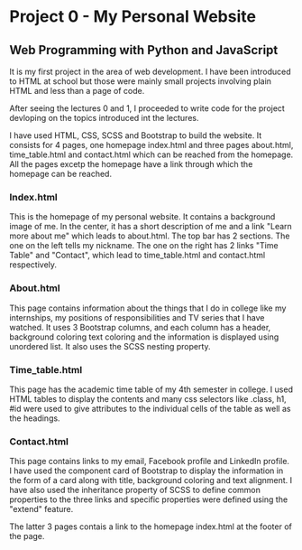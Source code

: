 # Project 0 - My Personal Website

## Web Programming with Python and JavaScript

It is my first project in the area of web development. I have been introduced to HTML at school but those were mainly small projects involving plain HTML and less than a page of code.

After seeing the lectures 0 and 1, I proceeded to write code for the project devloping on the topics introduced int the lectures.

I have used HTML, CSS, SCSS and Bootstrap to build the website. It consists for 4 pages, one homepage index.html and three pages about.html, time_table.html and contact.html which can be reached from the homepage. All the pages excetp the homepage have a link through which the homepage can be reached.

### Index.html
This is the homepage of my personal website. It contains a background image of me. In the center, it has a short description of me and a link "Learn more about me" which leads to about.html. The top bar has 2 sections. The one on the left tells my nickname. The one on the right has 2 links "Time Table" and "Contact", which lead to time_table.html and contact.html respectively.

### About.html
This page contains information about the things that I do in college like my internships, my positions of responsibilities and TV series that I have watched. It uses 3 Bootstrap columns, and each column has a header, background coloring text coloring and the information is displayed using unordered list. It also uses the SCSS nesting property.

### Time_table.html
This page has the academic time table of my 4th semester in college. I used HTML tables to display the contents and many css selectors like .class, h1, #id were used to give attributes to the individual cells of the table as well as the headings.

### Contact.html
This page contains links to my email, Facebook profile and LinkedIn profile. I have used the component card of Bootstrap to display the information in the form of a card along with title, background coloring and text alignment. I have also used the inheritance property of SCSS to define common properties to the three links and specific properties were defined using the "extend" feature.

The latter 3 pages contais a link to the homepage index.html at the footer of the page.